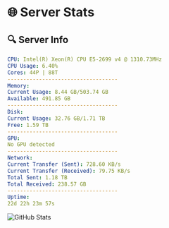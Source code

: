 # 🌐 Server Stats
## 🔍 Server Info
```yaml
CPU: Intel(R) Xeon(R) CPU E5-2699 v4 @ 1310.73MHz
CPU Usage: 6.40%
Cores: 44P | 88T
-----------------------------------
Memory:
Current Usage: 8.44 GB/503.74 GB
Available: 491.85 GB
-----------------------------------
Disk:
Current Usage: 32.76 GB/1.71 TB
Free: 1.59 TB
-----------------------------------
GPU:
No GPU detected
-----------------------------------
Network:
Current Transfer (Sent): 728.60 KB/s
Current Transfer (Received): 79.75 KB/s
Total Sent: 1.18 TB
Total Received: 238.57 GB
-----------------------------------
Uptime:
22d 22h 23m 57s
```
![GitHub Stats](https://img.shields.io/badge/Updated-2025-05-12_15:32:45-blue)
